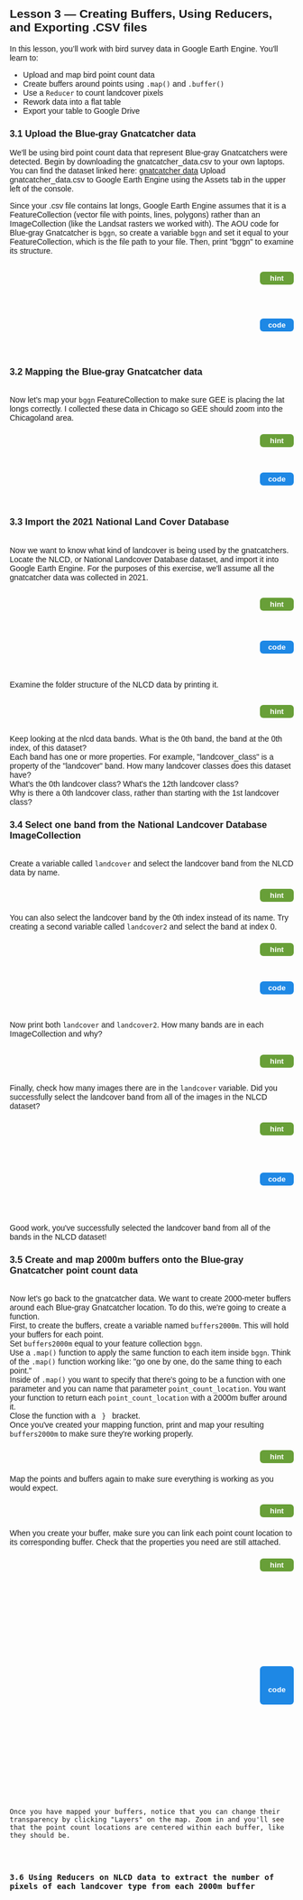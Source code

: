 <!DOCTYPE html>
<html lang="en">
<head>
  <meta charset="UTF-8">
</head>
<body style="font-family:Arial, sans-serif; margin:20px;">

<!-- Lesson 3 HTML - Creating Buffers, using reducers, and exporting .csv files -->
<h2>Lesson 3 — Creating Buffers, Using Reducers, and Exporting .CSV files</h2>

<p>In this lesson, you’ll work with bird survey data in Google Earth Engine. You'll learn to: </p>
<ul>
  <li>Upload and map bird point count data</li>
  <li>Create buffers around points using <code>.map()</code> and <code>.buffer()</code></li>
  <li>Use a <code>Reducer</code> to count landcover pixels</li>
  <li>Rework data into a flat table</li>
  <li>Export your table to Google Drive</li>
</ul>

<h3>3.1 Upload the Blue-gray Gnatcatcher data</h3>

<p>
We'll be using bird point count data that represent Blue-gray Gnatcatchers were detected. Begin by downloading the gnatcatcher_data.csv to your own laptops. You can find the dataset linked here: <a href="https://github.com/aarahlin/aarahlin.github.io/blob/main/gnatcatcher_data.csv">gnatcatcher data</a>
 Upload gnatcatcher_data.csv to Google Earth Engine using the Assets tab in the upper left of the console.
</p>

<p>
Since your .csv file contains lat longs, Google Earth Engine assumes that it is a FeatureCollection (vector file with points, lines, polygons) rather than an ImageCollection (like the Landsat rasters we worked with). The AOU code for Blue-gray Gnatcatcher is <code>bggn</code>, so create a variable <code>bggn</code> and set it equal to your FeatureCollection, which is the file path to your file. Then, print "bggn" to examine its structure.
</p>

<!-- HINT Row -->
<div style="display:flex; justify-content:space-between; align-items:center; margin-bottom:6px;">
  <div id="hint" style="visibility:hidden; height:auto; background-color:#f0f0f0; border-left:4px solid #ccc; padding:2px 6px; margin:0px; flex:1;">
    You will need to use <code>ee.FeatureCollection()</code> to load your uploaded .csv file into Earth Engine. Then use the <code>print()</code> function to print bggn.
  </div>
  <button id="hintButton" onclick="
    var el = document.getElementById('hint');
    var btn = document.getElementById('hintButton');
    var showing = el.style.visibility === 'visible';
    el.style.visibility = showing ? 'hidden' : 'visible';
    btn.style.backgroundColor = showing ? '#689f38' : '#558b2f';
  " style="background-color:#689f38; color:white; border:none; padding:4px 10px; border-radius:6px; font-weight:bold; cursor:pointer; margin-left:8px; width:60px;">
    hint
  </button>
</div>

<!-- CODE Row -->
<div style="display:flex; justify-content:space-between; align-items:center;">
  <div id="code" style="visibility:hidden; height:auto; background-color:#f0f0f0; border-left:4px solid #ccc; padding:2px 6px; margin:0px; flex:1;">
    <pre><code>
var bggn = ee.FeatureCollection("projects/ee-anastasiarahlin/assets/gnatcatcher_data");
print("bggn featureCollection:", bggn);
    </code></pre>
  </div>
  <button id="codeButton" onclick="
    var el = document.getElementById('code');
    var btn = document.getElementById('codeButton');
    var showing = el.style.visibility === 'visible';
    el.style.visibility = showing ? 'hidden' : 'visible';
    btn.style.backgroundColor = showing ? '#1e88e5' : '#1565c0';
  " style="background-color:#1e88e5; color:white; border:none; padding:4px 10px; border-radius:6px; font-weight:bold; cursor:pointer; margin-left:8px; width:60px;">
    code
  </button>
</div>

<!-- New Section -->
<h3>3.2 Mapping the Blue-gray Gnatcatcher data</h3>

<p>
<br>Now let's map your <code>bggn</code> FeatureCollection to make sure GEE is placing the lat longs correctly. I collected these data in Chicago so GEE should zoom into the Chicagoland area.
</p>

<!-- HINT Row -->
<div style="display:flex; justify-content:space-between; align-items:center; margin-bottom:6px;">
  <div id="hint2" style="visibility:hidden; height:auto; background-color:#f0f0f0; border-left:4px solid #ccc; padding:2px 6px; margin:0px; flex:1;">
    Use <code>Map.addLayer()</code> to visualize the points and <code>Map.centerObject()</code> to zoom into your data.
  </div>
  <button id="hintButton2" onclick="
    var el = document.getElementById('hint2');
    var btn = document.getElementById('hintButton2');
    var showing = el.style.visibility === 'visible';
    el.style.visibility = showing ? 'hidden' : 'visible';
    btn.style.backgroundColor = showing ? '#689f38' : '#558b2f';
  " style="background-color:#689f38; color:white; border:none; padding:4px 10px; border-radius:6px; font-weight:bold; cursor:pointer; margin-left:8px; width:60px;">
    hint
  </button>
</div>

<!-- CODE Row -->
<div style="display:flex; justify-content:space-between; align-items:center;">
  <div id="code2" style="visibility:hidden; height:auto; background-color:#f0f0f0; border-left:4px solid #ccc; padding:2px 6px; margin:0px; flex:1;">
    <pre><code>
Map.addLayer(bggn, {}, 'BGGN points');
Map.centerObject(bggn);
    </code></pre>
  </div>
  <button id="codeButton2" onclick="
    var el = document.getElementById('code2');
    var btn = document.getElementById('codeButton2');
    var showing = el.style.visibility === 'visible';
    el.style.visibility = showing ? 'hidden' : 'visible';
    btn.style.backgroundColor = showing ? '#1e88e5' : '#1565c0';
  " style="background-color:#1e88e5; color:white; border:none; padding:4px 10px; border-radius:6px; font-weight:bold; cursor:pointer; margin-left:8px; width:60px;">
    code
  </button>
</div>


<h3>3.3 Import the 2021 National Land Cover Database </h3>

<p>
<br>Now we want to know what kind of landcover is being used by the gnatcatchers. Locate the NLCD, or National Landcover Database dataset, and import it into Google Earth Engine. For the purposes of this exercise, we'll assume all the gnatcatcher data was collected in 2021.
</p>

<!-- HINT Row -->
<div style="display:flex; justify-content:space-between; align-items:center; margin-bottom:6px;">
  <div id="hint3" style="visibility:hidden; height:auto; background-color:#f0f0f0; border-left:4px solid #ccc; padding:2px 6px; margin:0px; flex:1;">
    You can search for the NLCD dataset in the Earth Engine Data Catalog. Import it as an <code>ImageCollection</code> and assign it to a variable.
  </div>
  <button id="hintButton3" onclick="
    var el = document.getElementById('hint3');
    var btn = document.getElementById('hintButton3');
    var showing = el.style.visibility === 'visible';
    el.style.visibility = showing ? 'hidden' : 'visible';
    btn.style.backgroundColor = showing ? '#689f38' : '#558b2f';
  " style="background-color:#689f38; color:white; border:none; padding:4px 10px; border-radius:6px; font-weight:bold; cursor:pointer; margin-left:8px; width:60px;">
    hint
  </button>
</div>

<!-- CODE Row -->
<div style="display:flex; justify-content:space-between; align-items:center;">
  <div id="code3" style="visibility:hidden; height:auto; background-color:#f0f0f0; border-left:4px solid #ccc; padding:2px 6px; margin:0px; flex:1;">
    <pre><code>
var nlcd = ee.ImageCollection("USGS/NLCD_RELEASES/2021_REL/NLCD");
    </code></pre>
  </div>
  <button id="codeButton3" onclick="
    var el = document.getElementById('code3');
    var btn = document.getElementById('codeButton3');
    var showing = el.style.visibility === 'visible';
    el.style.visibility = showing ? 'hidden' : 'visible';
    btn.style.backgroundColor = showing ? '#1e88e5' : '#1565c0';
  " style="background-color:#1e88e5; color:white; border:none; padding:4px 10px; border-radius:6px; font-weight:bold; cursor:pointer; margin-left:8px; width:60px;">
    code
  </button>
</div>

<p> Examine the folder structure of the NLCD data by printing it. </p>
<!-- HINT Row -->
<div style="display:flex; justify-content:space-between; align-items:center; margin-bottom:6px;">
  <div id="hint4" style="visibility:hidden; height:auto; background-color:#f0f0f0; border-left:4px solid #ccc; padding:2px 6px; margin:0px; flex:1;">
    Use <code>print()</code> function and look at the bands list on the right hand side of the console. Try looking under "features". How many bands do you see?
  </div>
  <button id="hintButton4" onclick="
    var el = document.getElementById('hint4');
    var btn = document.getElementById('hintButton4');
    var showing = el.style.visibility === 'visible';
    el.style.visibility = showing ? 'hidden' : 'visible';
    btn.style.backgroundColor = showing ? '#689f38' : '#558b2f';
  " style="background-color:#689f38; color:white; border:none; padding:4px 10px; border-radius:6px; font-weight:bold; cursor:pointer; margin-left:8px; width:60px;">
    hint
  </button>
</div>

<p> Keep looking at the nlcd data bands. What is the 0th band, the band at the 0th index, of this dataset? <br> 
  Each band has one or more properties. For example, "landcover_class" is a property of the "landcover" band. How many landcover classes does this dataset have? <br>
What's the 0th landcover class? What's the 12th landcover class?<br>
Why is there a 0th landcover class, rather than starting with the 1st landcover class?</p>


<h3>3.4 Select one band from the National Landcover Database ImageCollection </h3>


<p>
<br>Create a variable called <code>landcover</code> and select the landcover band from the NLCD data by name.
</p>

<!-- HINT Row -->
<div style="display:flex; justify-content:space-between; align-items:center; margin-bottom:6px;">
  <div id="hint5" style="visibility:hidden; height:auto; background-color:#f0f0f0; border-left:4px solid #ccc; padding:2px 6px; margin:0px; flex:1;">
    Use <code>.select('landcover')</code> on your <code>nlcd</code> ImageCollection to grab the landcover band.
  </div>
  <button id="hintButton5" onclick="
    var el = document.getElementById('hint5');
    var btn = document.getElementById('hintButton5');
    var showing = el.style.visibility === 'visible';
    el.style.visibility = showing ? 'hidden' : 'visible';
    btn.style.backgroundColor = showing ? '#689f38' : '#558b2f';
  " style="background-color:#689f38; color:white; border:none; padding:4px 10px; border-radius:6px; font-weight:bold; cursor:pointer; margin-left:8px; width:60px;">
    hint
  </button>
</div>

<p>
You can also select the landcover band by the 0th index instead of its name. Try creating a second variable called <code>landcover2</code> and select the band at index 0.
</p>

<!-- HINT Row -->
<div style="display:flex; justify-content:space-between; align-items:center; margin-bottom:6px;">
  <div id="hint6" style="visibility:hidden; height:auto; background-color:#f0f0f0; border-left:4px solid #ccc; padding:2px 6px; margin:0px; flex:1;">
    Use <code>.select([0])</code> on your <code>nlcd</code> ImageCollection to select the first band.
  </div>
  <button id="hintButton6" onclick="
    var el = document.getElementById('hint6');
    var btn = document.getElementById('hintButton6');
    var showing = el.style.visibility === 'visible';
    el.style.visibility = showing ? 'hidden' : 'visible';
    btn.style.backgroundColor = showing ? '#689f38' : '#558b2f';
  " style="background-color:#689f38; color:white; border:none; padding:4px 10px; border-radius:6px; font-weight:bold; cursor:pointer; margin-left:8px; width:60px;">
    hint
  </button>
</div>

<!-- CODE Row for selecting landcover bands -->
<div style="display:flex; justify-content:space-between; align-items:center;">
  <div id="code5" style="visibility:hidden; height:auto; background-color:#f0f0f0; border-left:4px solid #ccc; padding:2px 6px; margin:0px; flex:1;">
    <pre><code>
var landcover = nlcd.select('landcover');
var landcover2 = nlcd.select([0]);
    </code></pre>
  </div>
  <button id="codeButton5" onclick="
    var el = document.getElementById('code5');
    var btn = document.getElementById('codeButton5');
    var showing = el.style.visibility === 'visible';
    el.style.visibility = showing ? 'hidden' : 'visible';
    btn.style.backgroundColor = showing ? '#1e88e5' : '#1565c0';
  " style="background-color:#1e88e5; color:white; border:none; padding:4px 10px; border-radius:6px; font-weight:bold; cursor:pointer; margin-left:8px; width:60px;">
    code
  </button>
</div>

<p>
Now print both <code>landcover</code> and <code>landcover2</code>. How many bands are in each ImageCollection and why?
</p>

<!-- HINT Row -->
<div style="display:flex; justify-content:space-between; align-items:center; margin-bottom:6px;">
  <div id="hint7" style="visibility:hidden; height:auto; background-color:#f0f0f0; border-left:4px solid #ccc; padding:2px 6px; margin:0px; flex:1;">
    After selecting just the landcover band, each image should only have one band instead of eight, because you've selected only one band.
  </div>
  <button id="hintButton7" onclick="
    var el = document.getElementById('hint7');
    var btn = document.getElementById('hintButton7');
    var showing = el.style.visibility === 'visible';
    el.style.visibility = showing ? 'hidden' : 'visible';
    btn.style.backgroundColor = showing ? '#689f38' : '#558b2f';
  " style="background-color:#689f38; color:white; border:none; padding:4px 10px; border-radius:6px; font-weight:bold; cursor:pointer; margin-left:8px; width:60px;">
    hint
  </button>
</div>

<p>
Finally, check how many images there are in the <code>landcover</code> variable. Did you successfully select the landcover band from all of the images in the NLCD dataset?
</p>

<!-- HINT Row -->
<div style="display:flex; justify-content:space-between; align-items:center; margin-bottom:6px;">
  <div id="hint8" style="visibility:hidden; height:auto; background-color:#f0f0f0; border-left:4px solid #ccc; padding:2px 6px; margin:0px; flex:1;">
    Use <code>.size()</code> to count the number of images in your <code>landcover</code> ImageCollection.
  </div>
  <button id="hintButton8" onclick="
    var el = document.getElementById('hint8');
    var btn = document.getElementById('hintButton8');
    var showing = el.style.visibility === 'visible';
    el.style.visibility = showing ? 'hidden' : 'visible';
    btn.style.backgroundColor = showing ? '#689f38' : '#558b2f';
  " style="background-color:#689f38; color:white; border:none; padding:4px 10px; border-radius:6px; font-weight:bold; cursor:pointer; margin-left:8px; width:60px;">
    hint
  </button>
</div>

<!-- CODE Row for printing landcover variables -->
<div style="display:flex; justify-content:space-between; align-items:center;">
  <div id="code6" style="visibility:hidden; height:auto; background-color:#f0f0f0; border-left:4px solid #ccc; padding:2px 6px; margin:0px; flex:1;">
    <pre><code>
print("landcover", landcover);
print("landcover2", landcover2);
print('Number of images in landcover:', landcover.size());
print('Number of images in landcover2:', landcover2.size());
    </code></pre>
  </div>
  <button id="codeButton6" onclick="
    var el = document.getElementById('code6');
    var btn = document.getElementById('codeButton6');
    var showing = el.style.visibility === 'visible';
    el.style.visibility = showing ? 'hidden' : 'visible';
    btn.style.backgroundColor = showing ? '#1e88e5' : '#1565c0';
  " style="background-color:#1e88e5; color:white; border:none; padding:4px 10px; border-radius:6px; font-weight:bold; cursor:pointer; margin-left:8px; width:60px;">
    code
  </button>
</div>

<p> Good work, you've successfully selected the landcover band from all of the bands in the NLCD dataset!</p>

<h3>3.5 Create and map 2000m buffers onto the Blue-gray Gnatcatcher point count data </h3>

<p>
<br>Now let's go back to the gnatcatcher data. We want to create 2000-meter buffers around each Blue-gray Gnatcatcher location. To do this, we're going to create a function. <br>
First, to create the buffers, create a variable named <code>buffers2000m</code>. This will hold your buffers for each point. <br>
Set <code>buffers2000m</code> equal to your feature collection <code>bggn</code>. <br>
Use a <code>.map()</code> function to apply the same function to each item inside <code>bggn</code>. Think of the <code>.map()</code> function working like: "go one by one, do the same thing to each point." <br>
Inside of <code>.map()</code> you want to specify that there's going to be a function with one parameter and you can name that parameter <code>point_count_location</code>. You want your function to return each <code>point_count_location</code> with a 2000m buffer around it.<br> Close the function with a <code> } </code> bracket. <br>
Once you've created your mapping function, print and map your resulting <code>buffers2000m</code> to make sure they're working properly.
</p>

<!-- HINT Row -->
<div style="display:flex; justify-content:space-between; align-items:center; margin-bottom:6px;">
  <div id="hint9" style="visibility:hidden; height:auto; background-color:#f0f0f0; border-left:4px solid #ccc; padding:2px 6px; margin:0px; flex:1;">
    You will use <code>.map()</code> on your <code>bggn</code> FeatureCollection. Inside the map function, use <code>.buffer(2000)</code> on each feature.
  </div>
  <button id="hintButton9" onclick="
    var el = document.getElementById('hint9');
    var btn = document.getElementById('hintButton9');
    var showing = el.style.visibility === 'visible';
    el.style.visibility = showing ? 'hidden' : 'visible';
    btn.style.backgroundColor = showing ? '#689f38' : '#558b2f';
  " style="background-color:#689f38; color:white; border:none; padding:4px 10px; border-radius:6px; font-weight:bold; cursor:pointer; margin-left:8px; width:60px;">
    hint
  </button>
</div>

<p>
Map the points and buffers again to make sure everything is working as you would expect. 
</p>

<!-- HINT Row -->
<div style="display:flex; justify-content:space-between; align-items:center; margin-bottom:6px;">
  <div id="hint10" style="visibility:hidden; height:auto; background-color:#f0f0f0; border-left:4px solid #ccc; padding:2px 6px; margin:0px; flex:1;">
    Use <code>Map.addLayer()</code> to add your new buffered features. Then use <code>Map.centerObject()</code> to center the view on them.
  </div>
  <button id="hintButton10" onclick="
    var el = document.getElementById('hint10');
    var btn = document.getElementById('hintButton10');
    var showing = el.style.visibility === 'visible';
    el.style.visibility = showing ? 'hidden' : 'visible';
    btn.style.backgroundColor = showing ? '#689f38' : '#558b2f';
  " style="background-color:#689f38; color:white; border:none; padding:4px 10px; border-radius:6px; font-weight:bold; cursor:pointer; margin-left:8px; width:60px;">
    hint
  </button>
</div>

<p>
When you create your buffer, make sure you can link each point count location to its corresponding buffer. Check that the properties you need are still attached.
</p>

<!-- HINT Row -->
<div style="display:flex; justify-content:space-between; align-items:center; margin-bottom:6px;">
  <div id="hint11" style="visibility:hidden; height:auto; background-color:#f0f0f0; border-left:4px solid #ccc; padding:2px 6px; margin:0px; flex:1;">
    After creating the buffers, use <code>print()</code> to inspect your <code>buffers2000m</code> collection and verify the properties are intact.
  </div>
  <button id="hintButton11" onclick="
    var el = document.getElementById('hint11');
    var btn = document.getElementById('hintButton11');
    var showing = el.style.visibility === 'visible';
    el.style.visibility = showing ? 'hidden' : 'visible';
    btn.style.backgroundColor = showing ? '#689f38' : '#558b2f';
  " style="background-color:#689f38; color:white; border:none; padding:4px 10px; border-radius:6px; font-weight:bold; cursor:pointer; margin-left:8px; width:60px;">
    hint
  </button>
</div>

<!-- CODE Row for creating buffers and mapping them -->
<div style="display:flex; justify-content:space-between; align-items:center;">
  <div id="code7" style="visibility:hidden; height:auto; background-color:#f0f0f0; border-left:4px solid #ccc; padding:2px 6px; margin:0px; flex:1;">
    <pre><code>
//mapping function
var buffers2000m = bggn.map(function(point_count_location) {
  return point_count_location.buffer(2000);
});

//add the buffers to the map
Map.addLayer(buffers2000m, {color: 'green'}, 'BGGN buffers');
// Center the map on the buffers
Map.centerObject(buffers2000m);

//check buffers by printing them
print("buffers200m:", buffers2000m);

    </code></pre>
  </div>
  <button id="codeButton7" onclick="
    var el = document.getElementById('code7');
    var btn = document.getElementById('codeButton7');
    var showing = el.style.visibility === 'visible';
    el.style.visibility = showing ? 'hidden' : 'visible';
    btn.style.backgroundColor = showing ? '#1e88e5' : '#1565c0';
  " style="background-color:#1e88e5; color:white; border:none; padding:4px 10px; border-radius:6px; font-weight:bold; cursor:pointer; margin-left:8px; width:60px;">
    code
  </button>
</div>

<p>Once you have mapped your buffers, notice that you can change their transparency by clicking "Layers" on the map. Zoom in and you'll see that the point count locations are centered within each buffer, like they should be. </p>

<h3>3.6 Using Reducers on NLCD data to extract the number of pixels of each landcover type from each 2000m buffer </h3>



</body>
</html>

